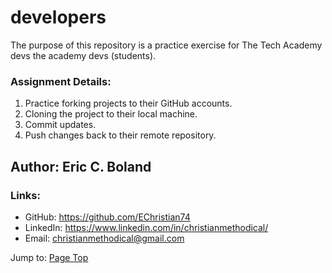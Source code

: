 # developers

The purpose of this repository is a practice exercise for The Tech Academy devs the academy devs (students).

### Assignment Details: 

1. Practice forking projects to their GitHub accounts. 
2. Cloning the project to their local machine. 
3. Commit updates.
4. Push changes back to their remote repository. 


## Author: Eric C. Boland

### Links:

* GitHub: <https://github.com/EChristian74>
* LinkedIn: <https://www.linkedin.com/in/christianmethodical/>
* Email: <christianmethodical@gmail.com>

Jump to: [Page Top](#developers)
